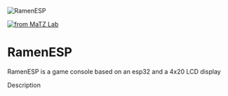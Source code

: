 ![RamenESP]([https://userfolio.com/uploads/coreprotect-banner-v19.png](https://github.com/thopinkrotu/RamenESP/blob/main/assets/ramenesp_logo.png?raw=true))

[![from MaTZ Lab](https://www.matz.uni-luebeck.de/matz-lab)](Origin)

RamenESP
===========
RamenESP is a game console based on an esp32 and a  4x20 LCD display

Description
